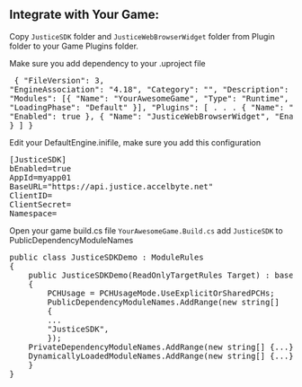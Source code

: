 ## Integrate with Your Game:

Copy `JusticeSDK` folder and `JusticeWebBrowserWidget` folder from Plugin folder to your Game Plugins folder.

Make sure you add dependency to your .uproject file
    <pre class="prettyprint lang-json">
    {
        "FileVersion": 3,
        "EngineAssociation": "4.18",
        "Category": "",
        "Description": "",
        "Modules": [{
            "Name": "YourAwesomeGame",
            "Type": "Runtime",
            "LoadingPhase": "Default"
        }],
        "Plugins": [
            .
            .
            .
            {
                "Name": "JusticeSDK",
                "Enabled": true
            }, 
            {
                "Name": "JusticeWebBrowserWidget",
                "Enabled": true
            }
        ]
    }
    </pre>

Edit your DefaultEngine.inifile, make sure you add this configuration
<pre class="prettyprint">
[JusticeSDK]
bEnabled=true
AppId=myapp01
BaseURL="https://api.justice.accelbyte.net"
ClientID=<your client id>
ClientSecret=<your client secret>
Namespace=<your game namespace>
</pre>

Open your game build.cs file `YourAwesomeGame.Build.cs` add `JusticeSDK` to PublicDependencyModuleNames
<pre class="prettyprint lang-cs">
public class JusticeSDKDemo : ModuleRules
{
    public JusticeSDKDemo(ReadOnlyTargetRules Target) : base(Target)
    {
        PCHUsage = PCHUsageMode.UseExplicitOrSharedPCHs;
        PublicDependencyModuleNames.AddRange(new string[] 
        { 
        ...
        "JusticeSDK",          
        });
    PrivateDependencyModuleNames.AddRange(new string[] {...});
    DynamicallyLoadedModuleNames.AddRange(new string[] {...});
    }
}
</pre>
<script src="https://cdn.rawgit.com/google/code-prettify/master/loader/run_prettify.js"></script>